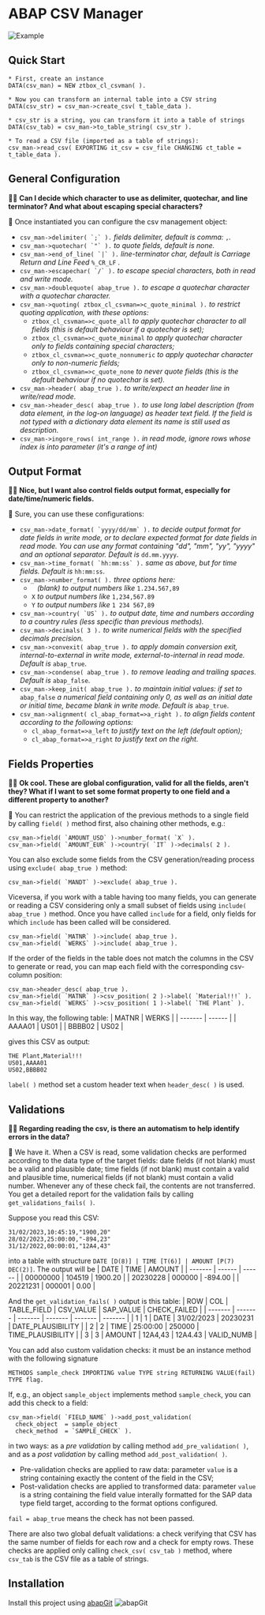 # ABAP CSV Manager

![Example](https://i.ibb.co/9N6MN7J/CSV-Example.png)

## Quick Start

```abap
* First, create an instance
DATA(csv_man) = NEW ztbox_cl_csvman( ).

* Now you can transform an internal table into a CSV string
DATA(csv_str) = csv_man->create_csv( t_table_data ).

* csv_str is a string, you can transform it into a table of strings
DATA(csv_tab) = csv_man->to_table_string( csv_str ).

* To read a CSV file (imported as a table of strings):
csv_man->read_csv( EXPORTING it_csv = csv_file CHANGING ct_table = t_table_data ).
```

## General Configuration
:office_worker: **Can I decide which character to use as delimiter, quotechar, and line terminator? And what about escaping special characters?**

:mage: Once instantiated you can configure the csv management object:
- ``csv_man->delimiter( `;` ).``  *fields delimiter, default is comma:* `,`*.*
- ``csv_man->quotechar( `"` ).``  *to quote fields, default is none.*
- ``csv_man->end_of_line( `|` ).`` *line-terminator char, default is Carriage Return and Line Feed* `%_CR_LF` *.*
- ``csv_man->escapechar( `/` ).`` *to escape special characters, both in read and write mode.*
- ``csv_man->doublequote( abap_true ).`` *to escape a quotechar character with a quotechar character.*
- `csv_man->quoting( ztbox_cl_csvman=>c_quote_minimal ).` *to restrict quoting application, with these options:*
  - `ztbox_cl_csvman=>c_quote_all` *to apply quotechar character to all fields (this is default behaviour if a quotechar is set);*
  - `ztbox_cl_csvman=>c_quote_minimal` *to apply quotechar character only to fields containing special characters;*
  - `ztbox_cl_csvman=>c_quote_nonnumeric` *to apply quotechar character only to non-numeric fields;*
  - `ztbox_cl_csvman=>c_quote_none` *to never quote fields (this is the default behaviour if no quotechar is set).*
- `csv_man->header( abap_true ).` *to write/expect an header line in write/read mode.*
- `csv_man->header_desc( abap_true ).` *to use long label description (from data element, in the log-on language) as header text field. If the field is not typed with a dictionary data element its name is still used as description.*
- `csv_man->ingore_rows( int_range ).` *in read mode, ignore rows whose index is into parameter (it's a range of int)*

## Output Format
:office_worker: **Nice, but I want also control fields output format, especially for date/time/numeric fields.**

:mage: Sure, you can use these configurations:
- ``csv_man->date_format( `yyyy/dd/mm` ).`` *to decide output format for date fields in write mode, or to declare expected format for date fields in read mode. You can use any format containing "dd", "mm", "yy", "yyyy" and an optional separator. Default is* `dd.mm.yyyy`.
- ``csv_man->time_format( `hh:mm:ss` ).`` *same as above, but for time fields. Default is* `hh:mm:ss`.
- `csv_man->number_format( ).` *three options here:*
  - ` ` *(blank) to output numbers like* `1.234.567,89`
  - `X` *to output numbers like* `1,234,567.89`
  - `Y` *to output numbers like* `1 234 567,89`
- ``csv_man->country( `US` ).`` *to output date, time and numbers according to a country rules (less specific than previous methods).*
- `csv_man->decimals( 3 ).` *to write numerical fields with the specified decimals precision.*
- `csv_man->convexit( abap_true ).` *to apply domain conversion exit, internal-to-external in write mode, external-to-internal in read mode. Default is* `abap_true`.
- `csv_man->condense( abap_true ).` *to remove leading and trailing spaces. Default is* `abap_false`.
- `csv_man->keep_init( abap_true ).` *to maintain initial values: if set to* `abap_false` *a numerical field containing only 0, as well as an initial date or initial time, became blank in write mode. Default is* `abap_true`.
- `csv_man->alignment( cl_abap_format=>a_right ).` *to align fields content according to the following options:*
  - `cl_abap_format=>a_left` *to justify text on the left (default option);*
  - `cl_abap_format=>a_right` *to justify text on the right.*

## Fields Properties
:office_worker: **Ok cool. These are global configuration, valid for all the fields, aren't they? What if I want to set some format property to one field and a different property to another?**

:mage: You can restrict the application of the previous methods to a single field by calling `field( )` method first, also chaining other methods, e.g.:

```abap
csv_man->field( `AMOUNT_USD` )->number_format( `X` ).
csv_man->field( `AMOUNT_EUR` )->country( `IT` )->decimals( 2 ).
```
You can also exclude some fields from the CSV generation/reading process using `exclude( abap_true )` method:

```abap
csv_man->field( `MANDT` )->exclude( abap_true ).
```

Viceversa, if you work with a table having too many fields, you can generate or reading a CSV considering only a small subset of fields using `include( abap_true )` method. Once you have called `include` for a field, only fields for which `include` has been called will be considered.

```abap
csv_man->field( `MATNR` )->include( abap_true ).
csv_man->field( `WERKS` )->include( abap_true ).
```

If the order of the fields in the table does not match the columns in the CSV to generate or read, you can map each field with the corresponding csv-column position:

```abap
csv_man->header_desc( abap_true ).
csv_man->field( `MATNR` )->csv_position( 2 )->label( `Material!!!` ).
csv_man->field( `WERKS` )->csv_position( 1 )->label( `THE Plant` ).
```
In this way, the following table:
| MATNR  | WERKS |
| ------- | ------ |
| AAAA01  | US01  |
| BBBB02  | US02  |

gives this CSV as output:
```csv
THE Plant,Material!!!
US01,AAAA01
US02,BBBB02
```

`label( )` method set a custom header text when `header_desc( )` is used.

## Validations
:office_worker: **Regarding reading the csv, is there an automatism to help identify errors in the data?**

:mage: We have it. When a CSV is read, some validation checks are performed according to the data type of the target fields: date fields (if not blank) must be a valid and plausible date; time fields (if not blank) must contain a valid and plausible time, numerical fields (if not blank) must contain a valid number. Whenever any of these check fail, the contents are not transferred. You get a detailed report for the validation fails by calling `get_validations_fails( )`.

Suppose you read this CSV:

```csv
31/02/2023,10:45:19,"1900,20"
28/02/2023,25:00:00,"-894,23"
31/12/2022,00:00:01,"12A4,43"
```

into a table with structure `DATE [D(8)] | TIME [T(6)] | AMOUNT [P(7) DEC(2)]`. The output will be
| DATE  | TIME | AMOUNT |
| ------- | ------ | ------ |
| 00000000 | 104519 | 1900.20 |
| 20230228 | 000000 | -894.00 |
| 20221231 | 000001 | 0.00 |

And the `get_validation_fails( )` output is this table:
| ROW  | COL | TABLE_FIELD | CSV_VALUE | SAP_VALUE | CHECK_FAILED |
| ------- | ------- | ------- | ------- | ------- | ------- |
| 1 | 1 | DATE | 31/02/2023 | 20230231 | DATE_PLAUSIBILITY |
| 2 | 2 | TIME | 25:00:00 | 250000 | TIME_PLAUSIBILITY |
| 3 | 3 | AMOUNT | 12A4,43 | 12A4.43 | VALID_NUMB |

You can add also custom validation checks: it must be an instance method with the following signature

```abap
METHODS sample_check IMPORTING value TYPE string RETURNING VALUE(fail) TYPE flag.
```
If, e.g., an object `sample_object` implements method `sample_check`, you can add this check to a field:

```abap
csv_man->field( `FIELD_NAME` )->add_post_validation(
  check_object  = sample_object
  check_method  = `SAMPLE_CHECK` ).
```

in two ways: as a *pre validation* by calling method `add_pre_validation( )`, and as a *post validation* by calling method `add_post_validation( )`.
- Pre-validation checks are applied to raw data: parameter `value` is a string containing exactly the content of the field in the CSV;
- Post-validation checks are applied to transformed data: parameter `value` is a string containing the field value interally formatted for the SAP data type field target, according to the format options configured.

`fail = abap_true` means the check has not been passed.

There are also two global defualt validations: a check verifying that CSV has the same number of fields for each row and a check for empty rows. These checks are applied only calling `check_csv( csv_tab )` method, where `csv_tab` is the CSV file as a table of strings.

## Installation
Install this project using [abapGit](https://abapgit.org/) ![abapGit](https://docs.abapgit.org/img/favicon.png)
